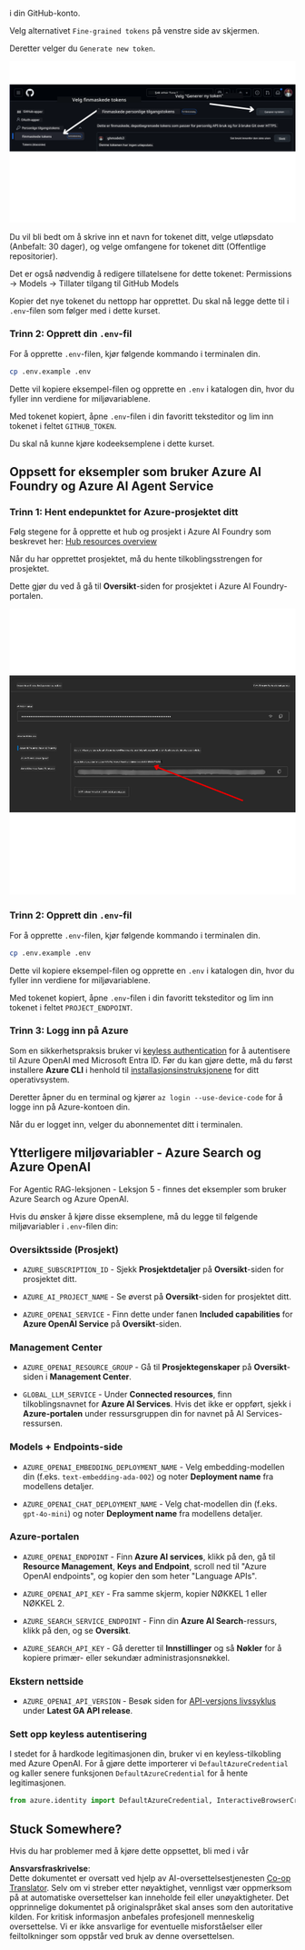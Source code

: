 <!--
CO_OP_TRANSLATOR_METADATA:
{
  "original_hash": "76945069b52a49cd0432ae3e0b0ba22e",
  "translation_date": "2025-07-12T07:52:13+00:00",
  "source_file": "00-course-setup/README.md",
  "language_code": "no"
}
-->
i din GitHub-konto.

Velg alternativet `Fine-grained tokens` på venstre side av skjermen.

Deretter velger du `Generate new token`.

![Generate Token](../../../translated_images/generate-token.9748d7585dd004cb4119b5aac724baff49c3a85791701b5e8ba3274b037c5b66.no.png)

Du vil bli bedt om å skrive inn et navn for tokenet ditt, velge utløpsdato (Anbefalt: 30 dager), og velge omfangene for tokenet ditt (Offentlige repositorier).

Det er også nødvendig å redigere tillatelsene for dette tokenet: Permissions -> Models -> Tillater tilgang til GitHub Models

Kopier det nye tokenet du nettopp har opprettet. Du skal nå legge dette til i `.env`-filen som følger med i dette kurset.


### Trinn 2: Opprett din `.env`-fil

For å opprette `.env`-filen, kjør følgende kommando i terminalen din.

```bash
cp .env.example .env
```

Dette vil kopiere eksempel-filen og opprette en `.env` i katalogen din, hvor du fyller inn verdiene for miljøvariablene.

Med tokenet kopiert, åpne `.env`-filen i din favoritt teksteditor og lim inn tokenet i feltet `GITHUB_TOKEN`.

Du skal nå kunne kjøre kodeeksemplene i dette kurset.

## Oppsett for eksempler som bruker Azure AI Foundry og Azure AI Agent Service

### Trinn 1: Hent endepunktet for Azure-prosjektet ditt

Følg stegene for å opprette et hub og prosjekt i Azure AI Foundry som beskrevet her: [Hub resources overview](https://learn.microsoft.com/en-us/azure/ai-foundry/concepts/ai-resources)

Når du har opprettet prosjektet, må du hente tilkoblingsstrengen for prosjektet.

Dette gjør du ved å gå til **Oversikt**-siden for prosjektet i Azure AI Foundry-portalen.

![Project Connection String](../../../translated_images/project-endpoint.8cf04c9975bbfbf18f6447a599550edb052e52264fb7124d04a12e6175e330a5.no.png)

### Trinn 2: Opprett din `.env`-fil

For å opprette `.env`-filen, kjør følgende kommando i terminalen din.

```bash
cp .env.example .env
```

Dette vil kopiere eksempel-filen og opprette en `.env` i katalogen din, hvor du fyller inn verdiene for miljøvariablene.

Med tokenet kopiert, åpne `.env`-filen i din favoritt teksteditor og lim inn tokenet i feltet `PROJECT_ENDPOINT`.

### Trinn 3: Logg inn på Azure

Som en sikkerhetspraksis bruker vi [keyless authentication](https://learn.microsoft.com/azure/developer/ai/keyless-connections?tabs=csharp%2Cazure-cli?WT.mc_id=academic-105485-koreyst) for å autentisere til Azure OpenAI med Microsoft Entra ID. Før du kan gjøre dette, må du først installere **Azure CLI** i henhold til [installasjonsinstruksjonene](https://learn.microsoft.com/cli/azure/install-azure-cli?WT.mc_id=academic-105485-koreyst) for ditt operativsystem.

Deretter åpner du en terminal og kjører `az login --use-device-code` for å logge inn på Azure-kontoen din.

Når du er logget inn, velger du abonnementet ditt i terminalen.


## Ytterligere miljøvariabler - Azure Search og Azure OpenAI

For Agentic RAG-leksjonen - Leksjon 5 - finnes det eksempler som bruker Azure Search og Azure OpenAI.

Hvis du ønsker å kjøre disse eksemplene, må du legge til følgende miljøvariabler i `.env`-filen din:

### Oversiktsside (Prosjekt)

- `AZURE_SUBSCRIPTION_ID` - Sjekk **Prosjektdetaljer** på **Oversikt**-siden for prosjektet ditt.

- `AZURE_AI_PROJECT_NAME` - Se øverst på **Oversikt**-siden for prosjektet ditt.

- `AZURE_OPENAI_SERVICE` - Finn dette under fanen **Included capabilities** for **Azure OpenAI Service** på **Oversikt**-siden.

### Management Center

- `AZURE_OPENAI_RESOURCE_GROUP` - Gå til **Prosjektegenskaper** på **Oversikt**-siden i **Management Center**.

- `GLOBAL_LLM_SERVICE` - Under **Connected resources**, finn tilkoblingsnavnet for **Azure AI Services**. Hvis det ikke er oppført, sjekk i **Azure-portalen** under ressursgruppen din for navnet på AI Services-ressursen.

### Models + Endpoints-side

- `AZURE_OPENAI_EMBEDDING_DEPLOYMENT_NAME` - Velg embedding-modellen din (f.eks. `text-embedding-ada-002`) og noter **Deployment name** fra modellens detaljer.

- `AZURE_OPENAI_CHAT_DEPLOYMENT_NAME` - Velg chat-modellen din (f.eks. `gpt-4o-mini`) og noter **Deployment name** fra modellens detaljer.

### Azure-portalen

- `AZURE_OPENAI_ENDPOINT` - Finn **Azure AI services**, klikk på den, gå til **Resource Management**, **Keys and Endpoint**, scroll ned til "Azure OpenAI endpoints", og kopier den som heter "Language APIs".

- `AZURE_OPENAI_API_KEY` - Fra samme skjerm, kopier NØKKEL 1 eller NØKKEL 2.

- `AZURE_SEARCH_SERVICE_ENDPOINT` - Finn din **Azure AI Search**-ressurs, klikk på den, og se **Oversikt**.

- `AZURE_SEARCH_API_KEY` - Gå deretter til **Innstillinger** og så **Nøkler** for å kopiere primær- eller sekundær administrasjonsnøkkel.

### Ekstern nettside

- `AZURE_OPENAI_API_VERSION` - Besøk siden for [API-versjons livssyklus](https://learn.microsoft.com/en-us/azure/ai-services/openai/api-version-deprecation#latest-ga-api-release) under **Latest GA API release**.

### Sett opp keyless autentisering

I stedet for å hardkode legitimasjonen din, bruker vi en keyless-tilkobling med Azure OpenAI. For å gjøre dette importerer vi `DefaultAzureCredential` og kaller senere funksjonen `DefaultAzureCredential` for å hente legitimasjonen.

```python
from azure.identity import DefaultAzureCredential, InteractiveBrowserCredential
```

## Stuck Somewhere?

Hvis du har problemer med å kjøre dette oppsettet, bli med i vår

**Ansvarsfraskrivelse**:  
Dette dokumentet er oversatt ved hjelp av AI-oversettelsestjenesten [Co-op Translator](https://github.com/Azure/co-op-translator). Selv om vi streber etter nøyaktighet, vennligst vær oppmerksom på at automatiske oversettelser kan inneholde feil eller unøyaktigheter. Det opprinnelige dokumentet på originalspråket skal anses som den autoritative kilden. For kritisk informasjon anbefales profesjonell menneskelig oversettelse. Vi er ikke ansvarlige for eventuelle misforståelser eller feiltolkninger som oppstår ved bruk av denne oversettelsen.
